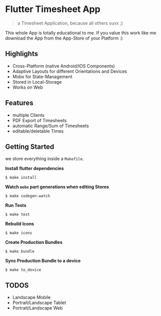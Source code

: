 # Flutter Timesheet App

> a Timesheet Application, because all others suxx ;)

This whole App is totally educational to me. If you value this work like me download the App
from the App-Store of your Platform :)

## Highlights

* Cross-Platform (native Android/IOS Components)
* Adaptive Layouts for different Orientations and Devices
* Mobx for State-Management
* Stored in Local-Storage
* Works on Web

## Features

* multiple Clients
* PDF Export of Timesheets
* automatic Range/Sum of Timesheets
* editable/deletable Times

## Getting Started

we store everything inside a `Makefile`.

**Install flutter dependencies**

```shell script
$ make install
```

**Watch `mobx` part generations when editing Stores**

```shell script
$ make codegen-watch
```

**Run Tests**

```shell script
$ make test
```

**Rebuild Icons**

```shell script
$ make icons
```

**Create Production Bundles**

```shell script
$ make bundle
```

**Sync Production Bundle to a device**

```shell script
$ make to_device
```

## TODOS

* Landscape Mobile
* Portrait/Landscape Tablet
* Portrait/Landscape Web
